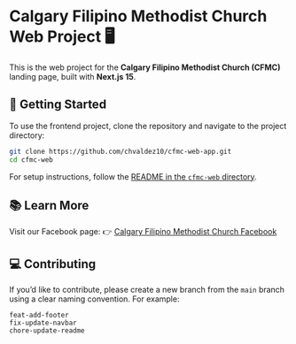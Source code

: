 # Calgary Filipino Methodist Church Web Project 🖥️

This is the web project for the **Calgary Filipino Methodist Church (CFMC)** landing page, built with **Next.js 15**.

## 🚀 Getting Started

To use the frontend project, clone the repository and navigate to the project directory:

```bash
git clone https://github.com/chvaldez10/cfmc-web-app.git
cd cfmc-web
```

For setup instructions, follow the [README in the `cfmc-web` directory](https://github.com/chvaldez10/cfmc-web-app/tree/main/cfmc-web).

## 📚 Learn More

Visit our Facebook page:
👉 [Calgary Filipino Methodist Church Facebook](https://www.facebook.com/calgaryfilipino.methodistchurch)

## 💻 Contributing

If you’d like to contribute, please create a new branch from the `main` branch using a clear naming convention.
For example:

```
feat-add-footer
fix-update-navbar
chore-update-readme
```
